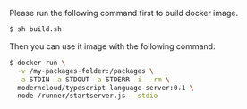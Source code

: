 Please run the following command first to build docker image.
```bash
$ sh build.sh
```

Then you can use it image with the following command:
```bash
$ docker run \
  -v /my-packages-folder:/packages \
  -a STDIN -a STDOUT -a STDERR -i --rm \
  moderncloud/typescript-language-server:0.1 \
  node /runner/startserver.js --stdio
```
